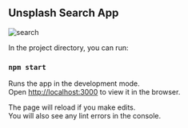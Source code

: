 ## Unsplash Search App

![search](https://user-images.githubusercontent.com/22102668/57725748-3a64c300-7664-11e9-937a-abe3f5f8b80a.gif)


In the project directory, you can run:

### `npm start`

Runs the app in the development mode.<br>
Open [http://localhost:3000](http://localhost:3000) to view it in the browser.

The page will reload if you make edits.<br>
You will also see any lint errors in the console.

